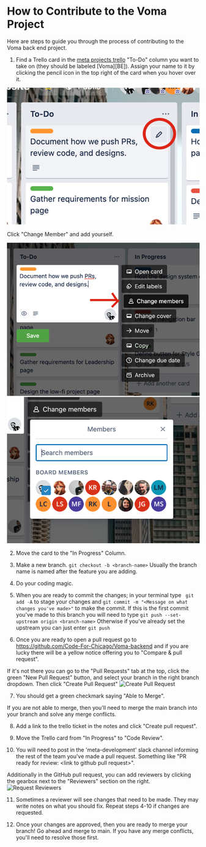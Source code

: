 # How to Contribute to the Voma Project
Here are steps to guide you through the process of contributing to the Voma back end project. 

1. Find a Trello card in the [meta projects trello](https://trello.com/b/R9csrAIP/meta-projects) "To-Do" column you want to take on (they should be labeled [Voma][BE]). Assign your name to it by clicking the pencil icon in the top right of the card when you hover over it. 

![Pencil Icon](how-to-contribute-images/Pencil.png)

Click "Change Member" and add yourself. 

![Change User](how-to-contribute-images/ChangeUser.png)
![Find User](how-to-contribute-images/FindUser.png)

2. Move the card to the "In Progress" Column. 

3. Make a new branch. ```git checkout -b <branch-name>``` Usually the branch name is named after the feature you are adding.

4. Do your coding magic. 

5. When you are ready to commit the changes; in your terminal type
``` git add -A``` to stage your changes and ```git commit -m "<Message on what changes you've made>"``` to make the commit. 
If this is the first commit you've made to this branch you will need to type ```git push --set-upstream origin <branch-name>```
Otherwise if you've already set the upstream you can just enter ```git push```

6. Once you are ready to open a pull request go to https://github.com/Code-For-Chicago/Voma-backend and if you are lucky there will be a yellow notice offering you to "Compare & pull request".

If it's not there you can go to the "Pull Requests" tab at the top, click the green "New Pull Request" button, and select your branch in the right branch dropdown. Then click "Create Pull Request"
![Create Pull Request](how-to-contribute-images/PR.png)

7. You should get a green checkmark saying "Able to Merge".

If you are not able to merge, then you'll need to merge the main branch into your branch and solve any merge conflicts.

8. Add a link to the trello ticket in the notes and click "Create pull request". 

9. Move the Trello card from "In Progress" to "Code Review".

10. You will need to post in the 'meta-development' slack channel informing the rest of the team you've made a pull request. Something like "PR ready for review: \<link to github pull request\>".

Additionally in the GitHub pull request, you can add reviewers by clicking the gearbox next to the "Reviewers" section on the right. 
![Request Reviewers](how-to-contribute-images/RequestGear.png)

11. Sometimes a reviewer will see changes that need to be made. They may write notes on what you should fix. Repeat steps 4-10 if changes are requested. 

12. Once your changes are approved, then you are ready to merge your branch! Go ahead and merge to main. If you have any merge conflicts, you'll need to resolve those first.